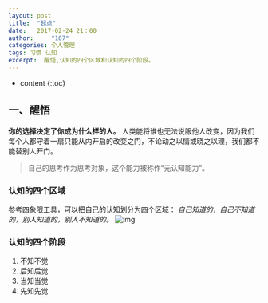 ```yaml
---
layout: post
title:  "起点"
date:   2017-02-24 21：00
author:     "107"
categories: 个人管理
tags: 习惯 认知
excerpt:  醒悟,认知的四个区域和认知的四个阶段。
---
```

* content
{:toc}

## 一、醒悟
**你的选择决定了你成为什么样的人。**
人类能将谁也无法说服他人改变，因为我们每个人都守着一扇只能从内开启的改变之门，不论动之以情或晓之以理，我们都不能替别人开门。
> 自己的思考作为思考对象，这个能力被称作“元认知能力”。

###  **认知的四个区域**
参考四象限工具，可以把自己的认知划分为四个区域：
*自己知道的，自己不知道的，别人知道的，别人不知道的。*
![img](http://tomens.github.io/pictures/zhidalsixiangxian.jpeg)
### **认知的四个阶段**
1. 不知不觉
2. 后知后觉
3. 当知当觉
4. 先知先觉

